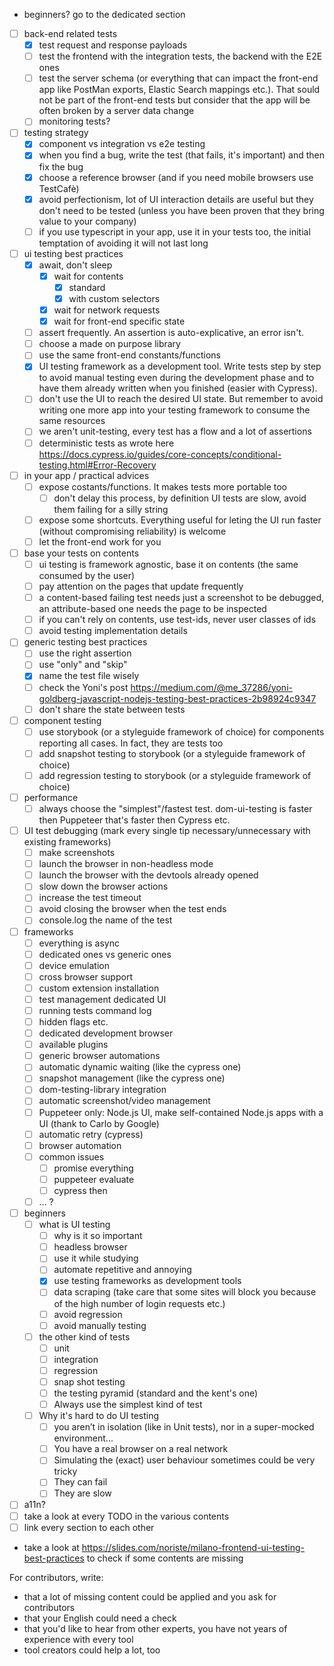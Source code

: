 
- beginners? go to the dedicated section

- [ ] back-end related tests
    - [x] test request and response payloads
    - [ ] test the frontend with the integration tests, the backend with the E2E ones
    - [ ] test the server schema (or everything that can impact the front-end app like PostMan exports, Elastic Search mappings etc.). That sould not be part of the front-end tests but consider that the app will be often broken by a server data change
    - [ ] monitoring tests?
- [ ] testing strategy
    - [x] component vs integration vs e2e testing
    - [x] when you find a bug, write the test (that fails, it's important) and then fix the bug
    - [x] choose a reference browser (and if you need mobile browsers use TestCafè)
    - [x] avoid perfectionism, lot of UI interaction details are useful but they don't need to be tested (unless you have been proven that they bring value to your company)
    - [ ] if you use typescript in your app, use it in your tests too, the initial temptation of avoiding it will not last long
- [ ] ui testing best practices
    - [x] await, don't sleep
        - [x] wait for contents
            - [x] standard
            - [x] with custom selectors
        - [x] wait for network requests
        - [x] wait for front-end specific state
    - [ ] assert frequently. An assertion is auto-explicative, an error isn't.
    - [ ] choose a made on purpose library
    - [ ] use the same front-end constants/functions
    - [x] UI testing framework as a development tool. Write tests step by step to avoid manual testing even during the development phase and to have them already written when you finished (easier with Cypress).
    - [ ] don't use the UI to reach the desired UI state. But remember to avoid writing one more app into your testing framework to consume the same resources
    - [ ] we aren't unit-testing, every test has a flow and a lot of assertions
    - [ ] deterministic tests as wrote here https://docs.cypress.io/guides/core-concepts/conditional-testing.html#Error-Recovery
- [ ] in your app / practical advices
    - [ ] expose costants/functions. It makes tests more portable too
        - [ ] don't delay this process, by definition UI tests are slow, avoid them failing for a silly string
    - [ ] expose some shortcuts. Everything useful for leting the UI run faster (without compromising reliability) is welcome
    - [ ] let the front-end work for you
- [ ] base your tests on contents
    - [ ] ui testing is framework agnostic, base it on contents (the same consumed by the user)
    - [ ] pay attention on the pages that update frequently
    - [ ] a content-based failing test needs just a screenshot to be debugged, an attribute-based one needs the page to be inspected
    - [ ] if you can't rely on contents, use test-ids, never user classes of ids
    - [ ] avoid testing implementation details
- [ ] generic testing best practices
    - [ ] use the right assertion
    - [ ] use "only" and "skip"
    - [x] name the test file wisely
    - [ ] check the Yoni's post https://medium.com/@me_37286/yoni-goldberg-javascript-nodejs-testing-best-practices-2b98924c9347
    - [ ] don't share the state between tests
- [ ] component testing
    - [ ] use storybook  (or a styleguide framework of choice) for components reporting all cases. In fact, they are tests too
    - [ ] add snapshot testing to storybook (or a styleguide framework of choice)
    - [ ] add regression testing to storybook (or a styleguide framework of choice)
- [ ] performance
    - [ ] always choose the "simplest"/fastest test. dom-ui-testing is faster then Puppeteer that's faster then Cypress etc.
- [ ] UI test debugging (mark every single tip necessary/unnecessary with existing frameworks)
    - [ ] make screenshots
    - [ ] launch the browser in non-headless mode
    - [ ] launch the browser with the devtools already opened
    - [ ] slow down the browser actions
    - [ ] increase the test timeout
    - [ ] avoid closing the browser when the test ends
    - [ ] console.log the name of the test
- [ ] frameworks
    - [ ] everything is async
    - [ ] dedicated ones vs generic ones
    - [ ] device emulation
    - [ ] cross browser support
    - [ ] custom extension installation
    - [ ] test management dedicated UI
    - [ ] running tests command log
    - [ ] hidden flags etc.
    - [ ] dedicated development browser
    - [ ] available plugins
    - [ ] generic browser automations
    - [ ] automatic dynamic waiting (like the cypress one)
    - [ ] snapshot management (like the cypress one)
    - [ ] dom-testing-library integration
    - [ ] automatic screenshot/video management
    - [ ] Puppeteer only: Node.js UI, make self-contained Node.js apps with a UI (thank to Carlo by Google)
    - [ ] automatic retry (cypress)
    - [ ] browser automation
    - [ ] common issues
        - [ ] promise everything
        - [ ] puppeteer evaluate
        - [ ] cypress then
    - [ ] ... ?
- [ ] beginners
    - [ ] what is UI testing
        - [ ] why is it so important
        - [ ] headless browser
        - [ ] use it while studying
        - [ ] automate repetitive and annoying
        - [x] use testing frameworks as development tools
        - [ ] data scraping (take care that some sites will block you because of the high number of login requests etc.)
        - [ ] avoid regression
        - [ ] avoid manually testing
    - [ ] the other kind of tests
        - [ ] unit
        - [ ] integration
        - [ ] regression
        - [ ] snap shot testing
        - [ ] the testing pyramid (standard and the kent's one)
        - [ ] Always use the simplest kind of test
    - [ ] Why it's hard to do UI testing
        - [ ] you aren’t in isolation (like in Unit tests), nor in a super-mocked environment...
        - [ ] You have a real browser on a real network
        - [ ] Simulating the (exact) user behaviour sometimes could be very tricky
        - [ ] They can fail
        - [ ] They are slow
- [ ] a11n?
- [ ] take a look at every TODO in the various contents
- [ ] link every section to each other

- take a look at https://slides.com/noriste/milano-frontend-ui-testing-best-practices to check if
  some contents are missing

For contributors, write:
- that a lot of missing content could be applied and you ask for contributors
- that your English could need a check
- that you'd like to hear from other experts, you have not years of experience with every tool
- tool creators could help a lot, too
